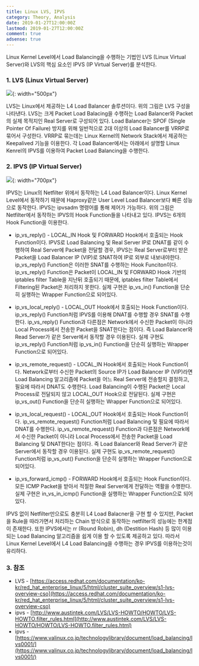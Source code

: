 ```yaml
---
title: Linux LVS, IPVS
category: Theory, Analysis
date: 2019-01-27T12:00:00Z
lastmod: 2019-01-27T12:00:00Z
comment: true
adsense: true
---
```


Linux Kernel Level에서 Load Balancing을 수행하는 기법인 LVS (Linux Virtual Server)와 LVS의 핵심 요소인 IPVS (IP Virtual Server)를 분석한다.

### 1. LVS (Linux Virtual Server)

![]({{site.baseurl}}/images/theory_analysis/Linux_LVS_IPVS/LVS.PNG){: width="500px"}

LVS는 Linux에서 제공하는 L4 Load Balancer 솔루션이다. 위의 그림은 LVS 구성을 나타낸다. LVS는 크게 Packet Load Balacing을 수행하는 Load Balancer와 Packet의 실제 목적지인 Real Server로 구성되어 있다. Load Balancer는 SPOF (Single Pointer Of Failure) 방지를 위해 일반적으로 2대 이상의 Load Balancer를 VRRP로 묶어서 구성한다. VRRP로 묶는데는 Linux Kernel의 Network Stack에서 제공하는 Keepalived 기능을 이용한다. 각 Load Balancer에서는 아래에서 설명할 Linux Kenrel의 IPVS를 이용하여 Packet Load Balancing을 수행한다.

### 2. IPVS (IP Virtual Server)

![]({{site.baseurl}}/images/theory_analysis/Linux_LVS_IPVS/IPVS.PNG){: width="700px"}

IPVS는 Linux의 Netfilter 위에서 동작하는 L4 Load Balancer이다. Linux Kernel Level에서 동작하기 때문에 Haproxy같은 User Level Load Balancer보다 빠른 성능으로 동작한다. IPVS는 ipvsadm 명령어를 통해 제어가 가능하다. 위의 그림은 Netfilter에서 동작하는 IPVS의 Hook Function들을 나타내고 있다. IPVS는 6개의 Hook Function을 이용한다.

* ip_vs_reply() - LOCAL_IN Hook 및 FORWARD Hook에서 호출되는 Hook Function이다. IPVS로 Load Balancing 및 Real Server IP로 DNAT를 같이 수행하여 Real Server에 Packet을 전달할 경우, IPVS는 Real Server로부터 받은 Packet을 Load Balancer IP (VIP)로 SNAT하여 IP로 외부로 내보내야한다. ip_vs_reply() Function은 이러한 SNAT를 수행하는 Hook Funciton이다. ip_vs_reply() Function은 Packet이 LOCAL_IN 및 FORWARD Hook 기반의 iptables filter Table을 지난뒤 호출되기 때문에, iptables filter Table에서 Filtering된 Packet은 처리하지 못한다. 실제 구현은 ip_vs_in() Function을 단순히 실행하는 Wrapper Function으로 되어있다.

* ip_vs_local_reply() - LOCAL_OUT Hook에서 호출되는 Hook Function이다. ip_vs_reply() Function처럼 IPVS를 이용해 DNAT를 수행할 경우 SNAT를 수행한다. ip_vs_reply() Function과 다른점은 Network에서 수신한 Packet이 아니라 Local Process에서 전송한 Packet을 SNAT한다는 점이다. 즉 Load Balancer와 Read Server가 같은 Server에서 동작할 경우 이용된다. 실제 구현도 ip_vs_reply() Function처럼 ip_vs_in() Function을 단순히 실행하는 Wrapper Function으로 되어있다.

* ip_vs_remote_request() - LOCAL_IN Hook에서 호출되는 Hook Function이다. Network로부터 수신한 Packet의 Source IP가 Load Balancer IP (VIP)라면 Load Balancing 알고리즘에 Packet을 어느 Real Server에 전송할지 결정하고, 필요에 따라서 DNAT도 수행한다. Load Balancing이 수행된 Packet은 Local Process로 전달되지 않고 LOCAL_OUT Hook으로 전달된다. 실제 구현은 ip_vs_out() Function을 단순히 실행하는 Wrapper Function으로 되어있다.

* ip_vs_local_request() - LOCAL_OUT Hook에서 호출되는 Hook Function이다. ip_vs_remote_request() Function처럼 Load Balancing 및 필요에 따라서 DNAT를 수행한다. ip_vs_remote_request() Function과 다른점은 Network에서 수신한 Packet이 아니라 Local Process에서 전송한 Packet을 Load Balancing 및 DNAT한다는 점이다. 즉 Load Balancer와 Read Server가 같은 Server에서 동작할 경우 이용된다. 실제 구현도 ip_vs_remote_request() Function처럼 ip_vs_out() Function을 단순히 실행하는 Wrapper Function으로 되어있다.

* ip_vs_forward_icmp() - FORWARD Hook에서 호출되는 Hook Function이다. 모든 ICMP Packet을 받아서 적절한 Real Server에게 전달하는 역활을 수행한다. 실제 구현은 in_vs_in_icmp() Function을 실행하는 Wrapper Function으로 되어있다.

IPVS 없이 Netfilter만으로도 충분히 L4 Load Balacner을 구현 할 수 있지만, Packet을 Rule을 따라가면서 처리하는 Chain 방식으로 동작하는 netfilter의 성능에는 한계점이 존재한다. 또한 IPVS에서는 rr (Round Robin), dh (Destition Hash) 등 많이 이용되는 Load Balancing 알고리즘을 쉽게 이용 할 수 있도록 제공하고 있다. 따라서 Linux Kernel Level에서 L4 Load Balancing을 수행하는 경우 IPVS를 이용하는것이 유리하다.

### 3. 참조

* LVS - [https://access.redhat.com/documentation/ko-kr/red_hat_enterprise_linux/5/html/cluster_suite_overview/s1-lvs-overview-cso](https://access.redhat.com/documentation/ko-kr/red_hat_enterprise_linux/5/html/cluster_suite_overview/s1-lvs-overview-cso)
* ipvs - [http://www.austintek.com/LVS/LVS-HOWTO/HOWTO/LVS-HOWTO.filter_rules.html](http://www.austintek.com/LVS/LVS-HOWTO/HOWTO/LVS-HOWTO.filter_rules.html)
* ipvs - [https://www.valinux.co.jp/technologylibrary/document/load_balancing/lvs0001/](https://www.valinux.co.jp/technologylibrary/document/load_balancing/lvs0001/)